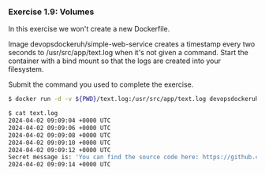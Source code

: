 ### Exercise 1.9: Volumes

In this exercise we won't create a new Dockerfile.

Image devopsdockeruh/simple-web-service creates a timestamp every two seconds to /usr/src/app/text.log when it's not given a command. Start the container with a bind mount so that the logs are created into your filesystem.

Submit the command you used to complete the exercise.

```bash
$ docker run -d -v ${PWD}/text.log:/usr/src/app/text.log devopsdockeruh/simple-web-service:ubuntu

$ cat text.log
2024-04-02 09:09:04 +0000 UTC
2024-04-02 09:09:06 +0000 UTC
2024-04-02 09:09:08 +0000 UTC
2024-04-02 09:09:10 +0000 UTC
2024-04-02 09:09:12 +0000 UTC
Secret message is: 'You can find the source code here: https://github.com/docker-hy'
2024-04-02 09:09:14 +0000 UTC
```